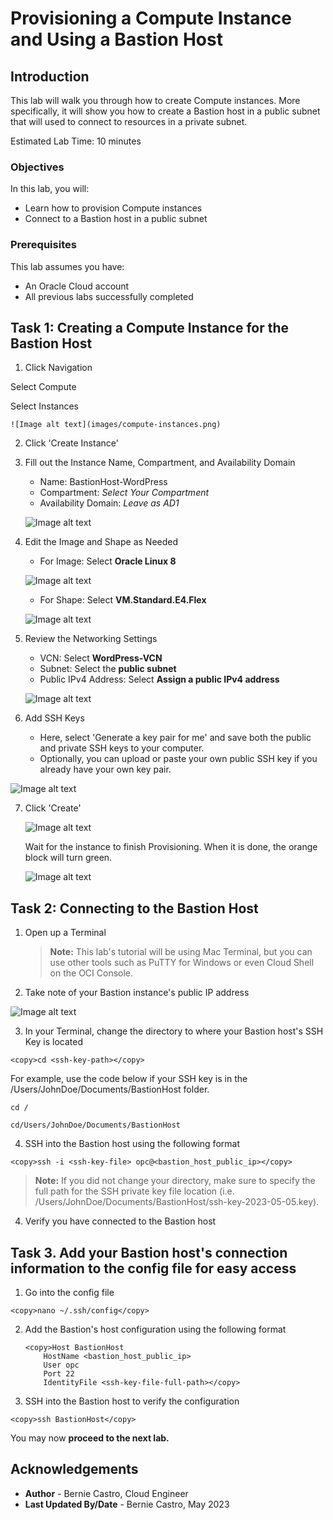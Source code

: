 # Provisioning a Compute Instance and Using a Bastion Host

## Introduction

This lab will walk you through how to create Compute instances. More specifically, it will show you how to create a Bastion host in a public subnet that will used to connect to resources in a private subnet.

Estimated Lab Time: 10 minutes

### Objectives

In this lab, you will:
* Learn how to provision Compute instances
* Connect to a Bastion host in a public subnet

### Prerequisites

This lab assumes you have:
* An Oracle Cloud account
* All previous labs successfully completed

## Task 1: Creating a Compute Instance for the Bastion Host

1. Click Navigation



  Select Compute



  Select Instances

	![Image alt text](images/compute-instances.png)

2. Click 'Create Instance'

3. Fill out the Instance Name, Compartment, and Availability Domain
    - Name: BastionHost-WordPress
    - Compartment: *Select Your Compartment*
    - Availability Domain: *Leave as AD1*

   ![Image alt text](images/compute-name-ad.png)

4. Edit the Image and Shape as Needed
    - For Image: Select **Oracle Linux 8**

    ![Image alt text](images/compute-image-shape.png)



    - For Shape: Select **VM.Standard.E4.Flex**

    ![Image alt text](images/compute-pick-shape.png)

5. Review the Networking Settings
    - VCN: Select **WordPress-VCN**
    - Subnet: Select the **public subnet**
    - Public IPv4 Address: Select **Assign a public IPv4 address**

    ![Image alt text](images/compute-networking.png)

6. Add SSH Keys
   - Here, select 'Generate a key pair for me' and save both the public and private SSH keys to your computer.
   - Optionally, you can upload or paste your own public SSH key if you already have your own key pair.

  ![Image alt text](images/compute-ssh.png)

7. Click 'Create'

    ![Image alt text](images/compute-provisioning.png)



    Wait for the instance to finish Provisioning. When it is done, the orange block will turn green.

    ![Image alt text](images/compute-running.png)



## Task 2: Connecting to the Bastion Host

1. Open up a Terminal
    > **Note:** This lab's tutorial will be using Mac Terminal, but you can use other tools such as PuTTY for Windows or even Cloud Shell on the OCI Console.

2. Take note of your Bastion instance's public IP address

  ![Image alt text](images/compute-public-ip.png)

3. In your Terminal, change the directory to where your Bastion host's SSH Key is located

  ```
  <copy>cd <ssh-key-path></copy>
  ```



  For example, use the code below if your SSH key is in the /Users/JohnDoe/Documents/BastionHost folder.

  ```
  cd /
  ```

  ``
  cd/Users/JohnDoe/Documents/BastionHost
  ``

4. SSH into the Bastion host using the following format

  ```
  <copy>ssh -i <ssh-key-file> opc@<bastion_host_public_ip></copy>
  ```


  > **Note:** If you did not change your directory, make sure to specify the full path for the SSH private key file location (i.e. /Users/JohnDoe/Documents/BastionHost/ssh-key-2023-05-05.key).

4. Verify you have connected to the Bastion host

## Task 3. Add your Bastion host's connection information to the config file for easy access

1. Go into the config file

  ```
  <copy>nano ~/.ssh/config</copy>
  ```

2. Add the Bastion's host configuration using the following format

    ```
    <copy>Host BastionHost
		HostName <bastion_host_public_ip>
		User opc
		Port 22
		IdentityFile <ssh-key-file-full-path></copy>
    ```

3. SSH into the Bastion host to verify the configuration

  ```
  <copy>ssh BastionHost</copy>
  ```

You may now **proceed to the next lab.**

## Acknowledgements
* **Author** - Bernie Castro, Cloud Engineer
* **Last Updated By/Date** - Bernie Castro, May 2023
